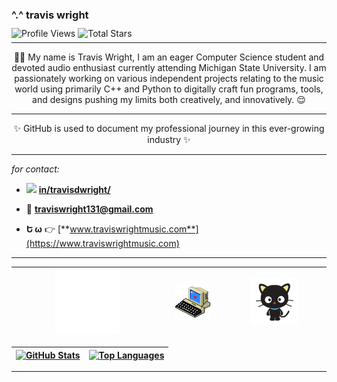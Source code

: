 ### ^.^ **travis wright**

<p style="margin-top: -5px;"></p>

![Profile Views](https://komarev.com/ghpvc/?username=travis-is-wright&style=flat&color=blueviolet&label=Profile+Views)
![Total Stars](https://img.shields.io/github/stars/travis-is-wright?logo=github&label=Total%20Stars&color=%23FAEE46)

<p style="margin-top: -8px;"></p>

---

<p align="center">👋🏻 My name is Travis Wright, I am an eager Computer Science student and devoted audio enthusiast currently attending Michigan State University. I am passionately working on various independent projects relating to the music world using primarily C++ and Python to digitally craft fun programs, tools, and designs pushing my limits both creatively, and innovatively. 😌</p>

---

<p align="center">✨ GitHub is used to document my professional journey in this ever-growing industry ✨</p>

---

_for contact:_

- <img src="https://cdn.jsdelivr.net/gh/devicons/devicon/icons/linkedin/linkedin-original.svg" width="16px"> [ **in/travisdwright/**](https://www.linkedin.com/in/travisdwright/)

- 📧 **traviswright131@gmail.com**

- **Ե ω** 👉 [**www.traviswrightmusic.com**](https://www.traviswrightmusic.com)

---

<img src="https://github.com/travis-is-wright/travis-is-wright/blob/main/tw animation.gif" style="width: 45%"> | <img src="https://github.com/travis-is-wright/travis-is-wright/blob/main/computer-8bit-large11.webp" style="width: 70%"> | <img src="https://github.com/travis-is-wright/travis-is-wright/blob/main/chochocat.gif" style="width: 50%"> 
|-|-|-|

[![**GitHub Stats**](https://readme-stats.clckblog.space/api?username=travis-is-wright&theme=omni&icons=true&count_private=true)](https://skyline.github.com/travis-is-wright/2023) | [![**Top Languages**](https://readme-stats.clckblog.space/api/top-langs/?username=travis-is-wright&theme=omni&layout=compact&langs_count=8)](https://github.com/travis-is-wright?tab=repositories)
|-|-|

---
